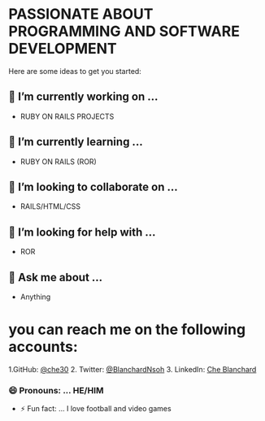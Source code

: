 
# PASSIONATE ABOUT PROGRAMMING AND SOFTWARE DEVELOPMENT


Here are some ideas to get you started:

## 🔭 I’m currently working on ...
- RUBY ON RAILS PROJECTS
## 🌱 I’m currently learning ...
- RUBY ON RAILS (ROR)
## 👯 I’m looking to collaborate on ...
- RAILS/HTML/CSS
## 🤔 I’m looking for help with ... 
- ROR
## 💬 Ask me about ...  
- Anything
# you can reach me on the following accounts:
1.GitHub: [@che30](https://github.com/che30)
2. Twitter: [@BlanchardNsoh](https://twitter.com/BlanchardNsoh )
3. LinkedIn: [Che Blanchard](https://www.linkedin.com/in/che-nsoh-9455271b0/)


### 😄 Pronouns: ... HE/HIM
- ⚡ Fun fact: ...  I love football and video games
